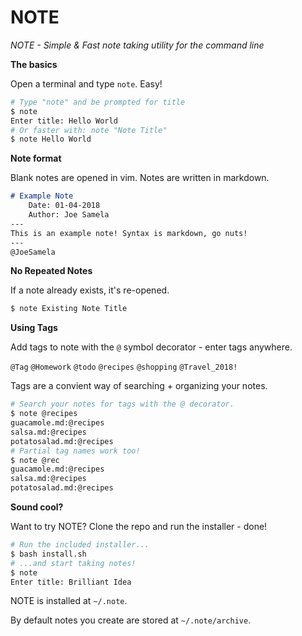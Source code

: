 # NOTE

*NOTE - Simple & Fast note taking utility for the command line*

**The basics**

Open a terminal and type `note`. Easy!
```bash
# Type "note" and be prompted for title
$ note
Enter title: Hello World
# Or faster with: note "Note Title"
$ note Hello World
```
**Note format**

Blank notes are opened in vim. Notes are written in markdown.
```markdown
# Example Note                                   
    Date: 01-04-2018                                               
    Author: Joe Samela                                        
---
This is an example note! Syntax is markdown, go nuts!
---
@JoeSamela
```

**No Repeated Notes**

If a note already exists, it's re-opened.
```bash
$ note Existing Note Title
```

**Using Tags**

Add tags to note with the `@` symbol decorator - enter tags anywhere.

`@Tag` `@Homework` `@todo` `@recipes` `@shopping` `@Travel_2018!`

Tags are a convient way of searching + organizing your notes. 
```bash
# Search your notes for tags with the @ decorator.
$ note @recipes
guacamole.md:@recipes
salsa.md:@recipes
potatosalad.md:@recipes
# Partial tag names work too!
$ note @rec
guacamole.md:@recipes
salsa.md:@recipes
potatosalad.md:@recipes
```

**Sound cool?**

Want to try NOTE? Clone the repo and run the installer - done!
```bash
# Run the included installer...
$ bash install.sh
# ...and start taking notes!
$ note
Enter title: Brilliant Idea
```
NOTE is installed at `~/.note`.

By default notes you create are stored at `~/.note/archive`.
